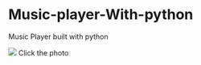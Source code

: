 # Music-player-With-python
Music Player built with python

[![](http://img.youtube.com/vi/682cObOlYYc/0.jpg)](http://www.youtube.com/watch?v=682cObOlYYc "Click to View")
Click the photo
